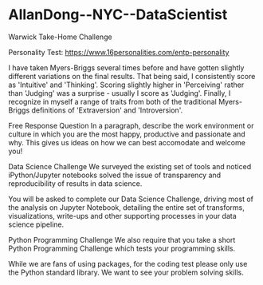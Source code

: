 # AllanDong--NYC--DataScientist
Warwick Take-Home Challenge


Personality Test: https://www.16personalities.com/entp-personality

  I have taken Myers-Briggs several times before and have gotten slightly different variations on the final results. That being said, I consistently score as 'Intuitive' and 'Thinking'. Scoring slightly higher in 'Perceiving' rather than 'Judging' was a surprise - usually I score as 'Judging'. Finally, I recognize in myself a range of traits from both of the traditional Myers-Briggs definitions of 'Extraversion' and 'Introversion'. 


Free Response Question
In a paragraph, describe the work environment or culture in which you are the most happy, productive and passionate and why. This gives us ideas on how we can best accomodate and welcome you!

Data Science Challenge
We surveyed the existing set of tools and noticed iPython/Jupyter notebooks solved the issue of transparency and reproducibility of results in data science.

You will be asked to complete our Data Science Challenge, driving most of the analysis on Jupyter Notebook, detailing the entire set of transforms, visualizations, write-ups and other supporting processes in your data science pipeline.

Python Programming Challenge
We also require that you take a short Python Programming Challenge which tests your programming skills.

While we are fans of using packages, for the coding test please only use the Python standard library. We want to see your problem solving skills.

